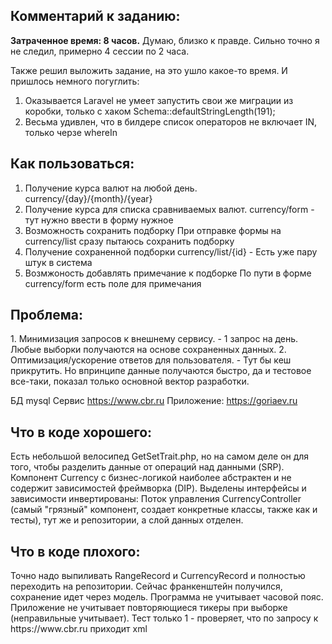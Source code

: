 <h2>Комментарий к заданию:</h2>

<b>Затраченное время: 8 часов.</b>
Думаю, близко к правде. Сильно точно я не следил, примерно 4 сессии по 2 часа.

Также решил выложить задание, на это ушло какое-то время.
И пришлось немного погуглить:
1) Оказывается Laravel не умеет запустить свои же миграции из коробки, только с хаком
Schema::defaultStringLength(191);
2) Весьма удивлен, что в билдере список операторов не включает IN, только черзе whereIn

<h2>Как пользоваться:</h2>

1. Получение курса валют на любой день.
currency/{day}/{month}/{year}
2. Получение курса для списка сравниваемых валют.
currency/form - тут нужно ввести в форму нужное
3. Возможность сохранить подборку
При отправке формы на currency/list сразу пытаюсь сохранить подборку
4. Получение сохраненной подборки
currency/list/{id} - Есть уже пару штук в система
5. Возмжоность добавлять примечание к подборке
По пути в форме currency/form есть поле для примечания

<h2>Проблема:</h2>
1. Минимизация запросов к внешнему сервису. - 1 запрос на день. Любые выборки получаются на основе сохраненных данных.
2. Оптимизация/ускорение ответов для пользователя. - Тут бы кеш прикрутить. Но впринципе данные получаются быстро,
да и тестовое все-таки, показал только основной вектор разработки.

БД mysql
Сервис https://www.cbr.ru
Приложение: https://goriaev.ru

<h2>Что в коде хорошего:</h2>
Есть небольшой велосипед GetSetTrait.php, но на самом деле он для того, чтобы разделить данные от операций над данными (SRP).
Компонент Currency с бизнес-логикой наиболее абстрактен и не содержит зависимостей фреймворка (DIP).
Выделены интерфейсы и зависимости инвертированы:
Поток управления CurrencyController (самый "грязный" компонент, создает конкретные классы, также как и тесты),
тут же и репозитории, а слой данных отделен.

<h2>Что в коде плохого:</h2>
Точно надо выпиливать RangeRecord и CurrencyRecord и полностью переходить на репозитории. Сейчас франкенштейн получился, сохранение идет через модель.
Программа не учитывает часовой пояс.
Приложение не учитывает повторяющиеся тикеры при выборке (неправильные учитывает).
Тест только 1 - проверяет, что по запросу к https://www.cbr.ru приходит xml